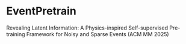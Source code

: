 # EventPretrain
Revealing Latent Information: A Physics-inspired Self-supervised Pre-training Framework for Noisy and Sparse Events (ACM MM 2025)
